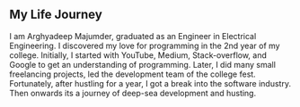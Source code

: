 ## My Life Journey

I am Arghyadeep Majumder, graduated as an Engineer in Electrical Engineering. I discovered my love for programming in the 2nd year of my college. Initially, I started with YouTube, Medium, Stack-overflow, and Google to get an understanding of programming. Later, I did many small freelancing projects, led the development team of the college fest. Fortunately, after hustling for a year, I got a break into the software industry. Then onwards its a journey of deep-sea development and husting.
